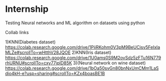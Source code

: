 # Internship
Testing Neural networks and ML algorithm on datasets using python

Collab links

1)KNN(Diabetes dataset)  https://colab.research.google.com/drive/1PiiRKohm0V3pM9BeUCisv5FeIxlaMLZe#scrollTo=wHtthV28JQOE
2)KNN(Iris dataset)  https://colab.research.google.com/drive/1U0ams0S9M2ovSdz5zFTu16N779rhURNU#scrollTo=cxy77jplD85K
3)(Neural network on wine dataset)  https://colab.research.google.com/drive/1bOa50svGn80bnNxUmCMm1LaSdio4kH-e?usp=sharing#scrollTo=KZx4boasBE1B
